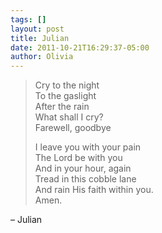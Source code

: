 ```yaml
---
tags: []
layout: post
title: Julian
date: 2011-10-21T16:29:37-05:00
author: Olivia
---
```


> Cry to the night<br/>
> To the gaslight<br/>
> After the rain<br/>
> What shall I cry?<br/>
> Farewell, goodbye
> 
> I leave you with your pain<br/>
> The Lord be with you<br/>
> And in your hour, again<br/>
> Tread in this cobble lane<br/>
> And rain His faith within you.<br/>
> Amen.

– Julian
